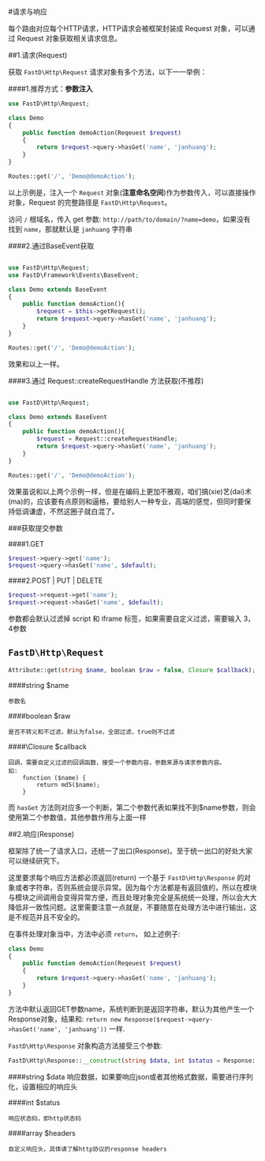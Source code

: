 #请求与响应

每个路由对应每个HTTP请求，HTTP请求会被框架封装成 Request 对象，可以通过 Request 对象获取相关请求信息。

##1.请求(Request)

获取 `FastD\Http\Request` 请求对象有多个方法，以下一一举例：

####1.推荐方式：**参数注入**

```php
use FastD\Http\Request;

class Demo
{
    public function demoAction(Reqeuest $request)
    {
        return $request->query->hasGet('name', 'janhuang');
    }
}

Routes::get('/', 'Demo@demoAction');
```

以上示例是，注入一个 `Request` 对象(**注意命名空间**)作为参数传入，可以直接操作对象，Request 的完整路径是 `FastD\Http\Request`。

访问 `/` 根域名，传入 get 参数: `http://path/to/domain/?name=demo`，如果没有找到 `name`，那就默认是 `janhuang` 字符串


####2.通过BaseEvent获取

```php

use FastD\Http\Request;
use FastD\Framework\Events\BaseEvent;

class Demo extends BaseEvent
{
    public function demoAction(){
        $request = $this->getRequest();
        return $request->query->hasGet('name', 'janhuang');
    }
}

Routes::get('/', 'Demo@demoAction');

```

效果和以上一样。

####3.通过 Request::createRequestHandle 方法获取(不推荐)

```php

use FastD\Http\Request;

class Demo extends BaseEvent
{
    public function demoAction(){
        $request = Request::createRequestHandle;
        return $request->query->hasGet('name', 'janhuang');
    }
}

Routes::get('/', 'Demo@demoAction');

```

效果虽说和以上两个示例一样，但是在编码上更加不雅观，咱们搞(xie)艺(dai)术(ma)的，应该要有点原则和逼格，要给别人一种专业，高端的感觉，但同时要保持低调谦虚，不然这圈子就白混了。

###获取提交参数

####1.GET

```php
$request->query->get('name');
$request->query->hasGet('name', $default);
```

####2.POST | PUT | DELETE

```php
$request->request->get('name');
$request->request->hasGet('name', $default);
```

参数都会默认过滤掉 script 和 iframe 标签，如果需要自定义过滤，需要输入 3，4参数

## `FastD\Http\Request` 

```php
Attribute::get(string $name, boolean $raw = false, Closure $callback);
```

####string $name

    参数名
    
####boolean $raw
    
    是否不转义和不过滤，默认为false，全部过滤，true则不过滤
    
####\Closure $callback

    回调，需要自定义过滤的回调函数，接受一个参数内容，参数来源与请求参数内容。
    如:
        function ($name) {
            return md5($name);
        }

而 `hasGet` 方法则对应多一个判断，第二个参数代表如果找不到$name参数，则会使用第二个参数值，其他参数作用与上面一样



##2.响应(Response)

框架除了统一了请求入口，还统一了出口(Response)。至于统一出口的好处大家可以继续研究下。

这里要求每个响应方法都必须返回(return) 一个基于 `FastD\Http\Response` 的对象或者字符串，否则系统会提示异常。因为每个方法都是有返回值的，所以在模块与模块之间调用会变得异常方便，而且处理对象完全是系统统一处理，所以会大大降低非一致性问题。这里需要注意一点就是，不要随意在处理方法中进行输出，这是不规范并且不安全的。

在事件处理对象当中，方法中必须 `return`， 如上述例子:

```php
class Demo
{
    public function demoAction(Reqeuest $request)
    {
        return $request->query->hasGet('name', 'janhuang');
    }
}
```

方法中默认返回GET参数name，系统判断到是返回字符串，默认为其他产生一个Response对象，结果和: `return new Response($request->query->hasGet('name', 'janhuang'))` 一样.

`FastD\Http\Response` 对象构造方法接受三个参数:

```php
FastD\Http\Response::__construct(string $data, int $status = Response::HTTP_OK, array $headers = []);
```

####string $data
    响应数据，如果要响应json或者其他格式数据，需要进行序列化，设置相应的响应头
    
####int $status

    响应状态码，即http状态码
    
####array $headers
    
    自定义响应头，具体请了解http协议的response headers